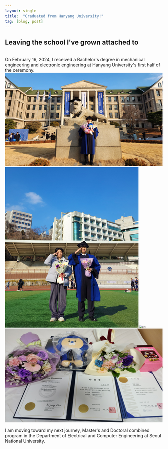 ```yaml
---
layout: single
title:  "Graduated from Hanyang University!"
tag: [blog, post]
---
```

## Leaving the school I've grown attached to
<br>
On February 16, 2024, I received a Bachelor's degree in mechanical engineering and electronic engineering at Hanyang University's first half of  the ceremony. 

<img src="/assets/new_images/news3.jpg" alt="avc" style="zoom:50%;" />

<img src="/assets/new_images/graduation_1.jpg" alt="avc" style="zoom:50%;" />

<img src="/assets/new_images/graduation_3.jpg" alt="avc" style="zoom:50%;" />

<img src="/assets/new_images/graduation_2.jpg" alt="avc" style="zoom:50%;" />

I am moving toward my next journey, Master's and Doctoral combined program in the Department of Electrical and Computer Engineering at Seoul National University.




<!-- ```c++#include <SPI.h>
#include <RF24.h>
#include <Servo.h>

Servo servo;      //Servo 클래스로 servo객체 생성
int value = 0;    // 각도를 조절할 변수 value
int relayPin = 2; //릴레이모듈 핀
RF24 radio(51,53);    // nRF24L01 module connections: CE pin - 51, CSN pin - 53
const byte address[6] = "00001";   // Address of the receiver

Servo Servo1;
int initialPosition1 = 80;
int finalPosition = 0;
int increment = 5;
int numReversals = 16;
//Servo Servo2;
//int initialPosition2 = 80;

void setup() {
  // 릴레이 제어 핀을 출력으로 설정
  pinMode(relayPin, OUTPUT);
  Serial.begin(9600);
  radio.begin();
  radio.openReadingPipe(1, address);
  radio.setPALevel(RF24_PA_LOW);
  radio.startListening();
  servo.attach(3);
  //Servo1.attach(3);  // Attach servo to pin 9
  //Servo1.write(initialPosition1);  // Set initial position to 0 degrees
  //Servo2.attach(5);  // Attach servo to pin 9
  //Servo2.write(initialPosition2);  // Set initial position to 0 degrees
  //delay(1000);  // Wait for the servo to reach the initial position
}
int n = 0;
void loop() {
  if (radio.available()) {
    

    int pressureValue;
    radio.read(&pressureValue, sizeof(pressureValue)+n);   // Read pressure value
    //Serial.print("Received Pressure: ");
    Serial.println(pressureValue);
    
    if( pressureValue%30 == 15 ){
      value = 0;
      servo.write(value); //value값의 각도로 회전. 
      digitalWrite(relayPin, HIGH);
      n=n+1;
    }


    else if(pressureValue%30 ==0 ){
      //value = 80;
      //servo.write(value);
      //delay(500);
      //value = 180;
      //servo.write(value);


​      
​      value = 80;
​      servo.write(value);
​      delay(1080);
​      digitalWrite(relayPin, LOW);

  //}
  // Reverse the rotation 9 times in 10-degree increments
  //for (int i = 0; i < numReversals; i++) {
       
  //}


    }
      
    // Perform desired actions with the pressure value received
  }
  }

```
 -->
